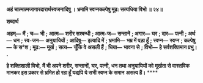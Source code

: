 **अहं चात्मात्मजागारदारार्थस्वजनादिषु ।** **भ्रमामि स्वप्नकल्पेषु मूढ: सत्यधिया विभो ॥ २४॥** 

**शब्दार्थ** 

**अहम्—** **मैं** **; च—** **भी** **; आत्म—** **शरीर सश्बन्धी** **; आत्म-ज—** **सन्तानें** **; अगार—** **घर** **; दार—** **पत्नी** **; अर्थ—** **धन** **; स्व-जन—** **अनुयायियों** **; आदिषु—** **इत्यादि में** **; भ्रमामि—** **भम्र में पड़ा हूँ** **; स्वप्न—** **स्वप्न** **; कल्पेषु—** **के स²श** **; मूढ:—** **मूर्ख** **; सत्य—** **चूँकि वे** **असली हैं** **; धिया—** **भावना से** **; विभो—** **हे सर्वशक्तिमान प्रभु।** **.** 

**हे शक्तिशाली विभो, मैं भी अपने शरीर, सन्तानों, घर, पत्नी, धन तथा अनुयायियों को** **मूर्खता से वास्तविक मानकर इस प्रकार से भ्रमित हो रहा हूँ यद्यपि ये सभी स्वप्न के समान** **असत्य हैं।** **** 